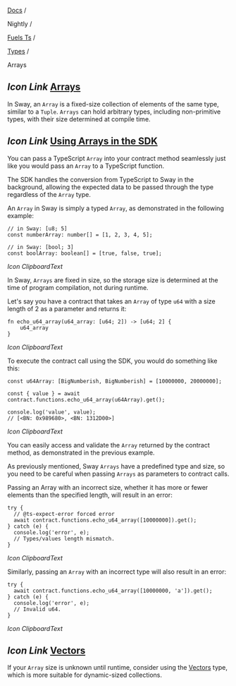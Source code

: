 [Docs](https://docs.fuel.network/) /

Nightly  /

[Fuels Ts](https://docs.fuel.network/docs/nightly/fuels-ts/) /

[Types](https://docs.fuel.network/docs/nightly/fuels-ts/types/) /

Arrays

## _Icon Link_ [Arrays](https://docs.fuel.network/docs/nightly/fuels-ts/types/arrays/\#arrays)

In Sway, an `Array` is a fixed-size collection of elements of the same type, similar to a `Tuple`. `Arrays` can hold arbitrary types, including non-primitive types, with their size determined at compile time.

## _Icon Link_ [Using Arrays in the SDK](https://docs.fuel.network/docs/nightly/fuels-ts/types/arrays/\#using-arrays-in-the-sdk)

You can pass a TypeScript `Array` into your contract method seamlessly just like you would pass an `Array` to a TypeScript function.

The SDK handles the conversion from TypeScript to Sway in the background, allowing the expected data to be passed through the type regardless of the `Array` type.

An `Array` in Sway is simply a typed `Array`, as demonstrated in the following example:

```fuel_Box fuel_Box-idXKMmm-css
// in Sway: [u8; 5]
const numberArray: number[] = [1, 2, 3, 4, 5];

// in Sway: [bool; 3]
const boolArray: boolean[] = [true, false, true];
```

_Icon ClipboardText_

In Sway, `Arrays` are fixed in size, so the storage size is determined at the time of program compilation, not during runtime.

Let's say you have a contract that takes an `Array` of type `u64` with a size length of 2 as a parameter and returns it:

```fuel_Box fuel_Box-idXKMmm-css
fn echo_u64_array(u64_array: [u64; 2]) -> [u64; 2] {
    u64_array
}
```

_Icon ClipboardText_

To execute the contract call using the SDK, you would do something like this:

```fuel_Box fuel_Box-idXKMmm-css
const u64Array: [BigNumberish, BigNumberish] = [10000000, 20000000];

const { value } = await contract.functions.echo_u64_array(u64Array).get();

console.log('value', value);
// [<BN: 0x989680>, <BN: 1312D00>]
```

_Icon ClipboardText_

You can easily access and validate the `Array` returned by the contract method, as demonstrated in the previous example.

As previously mentioned, Sway `Arrays` have a predefined type and size, so you need to be careful when passing `Arrays` as parameters to contract calls.

Passing an Array with an incorrect size, whether it has more or fewer elements than the specified length, will result in an error:

```fuel_Box fuel_Box-idXKMmm-css
try {
  // @ts-expect-error forced error
  await contract.functions.echo_u64_array([10000000]).get();
} catch (e) {
  console.log('error', e);
  // Types/values length mismatch.
}
```

_Icon ClipboardText_

Similarly, passing an `Array` with an incorrect type will also result in an error:

```fuel_Box fuel_Box-idXKMmm-css
try {
  await contract.functions.echo_u64_array([10000000, 'a']).get();
} catch (e) {
  console.log('error', e);
  // Invalid u64.
}
```

_Icon ClipboardText_

## _Icon Link_ [Vectors](https://docs.fuel.network/docs/nightly/fuels-ts/types/arrays/\#vectors)

If your `Array` size is unknown until runtime, consider using the [Vectors](https://docs.fuel.network/docs/nightly/fuels-ts/types/vectors/) type, which is more suitable for dynamic-sized collections.